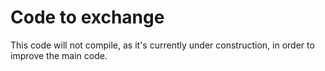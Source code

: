 # Code to exchange

This code will not compile, as it's currently under construction, in order to improve the main code.